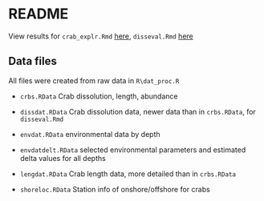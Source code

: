 # README

View results for `crab_explr.Rmd` [here](https://sccwrp.shinyapps.io/crab_eval/crab_explr.Rmd), `disseval.Rmd` [here](https://sccwrp.shinyapps.io/crab_eval/disseval.Rmd)

## Data files

All files were created from raw data in `R\dat_proc.R`

* `crbs.RData` Crab dissolution, length, abundance

* `dissdat.RData` Crab dissolution data, newer data than in `crbs.RData`, for `disseval.Rmd`

* `envdat.RData` environmental data by depth

* `envdatdelt.RData` selected environmental parameters and estimated delta values for all depths

* `lengdat.RData` Crab length data, more detailed than in `crbs.RData`

* `shoreloc.RData` Station info of onshore/offshore for crabs